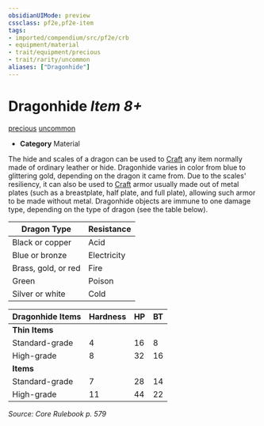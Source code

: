 ```yaml
---
obsidianUIMode: preview
cssclass: pf2e,pf2e-item
tags:
- imported/compendium/src/pf2e/crb
- equipment/material
- trait/equipment/precious
- trait/rarity/uncommon
aliases: ["Dragonhide"]
---
```

# Dragonhide *Item 8+*  
[precious](precious.md)  [uncommon](uncommon.md)  

- **Category** Material

The hide and scales of a dragon can be used to [Craft](craft.md) any item normally made of ordinary leather or hide. Dragonhide varies in color from blue to glittering gold, depending on the dragon it came from. Due to the scales' resiliency, it can also be used to [Craft](craft.md) armor usually made out of metal plates (such as a breastplate, half plate, and full plate), allowing such armor to be made without metal. Dragonhide objects are immune to one damage type, depending on the type of dragon (see the table below).

| Dragon Type | Resistance |
|-------------|------------|
| Black or copper | Acid |
| Blue or bronze | Electricity |
| Brass, gold, or red | Fire |
| Green | Poison |
| Silver or white | Cold |

| Dragonhide Items | Hardness | HP | BT |
|------------------|----------|----|----|
| **Thin Items** |  |  |  |
| Standard-grade | 4 | 16 | 8 |
| High-grade | 8 | 32 | 16 |
| **Items** |  |  |  |
| Standard-grade | 7 | 28 | 14 |
| High-grade | 11 | 44 | 22 |


*Source: Core Rulebook p. 579*